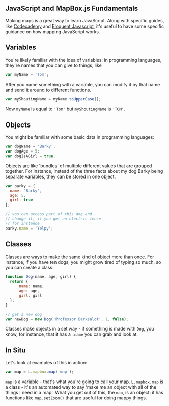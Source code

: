 ## JavaScript and MapBox.js Fundamentals

Making maps is a great way to learn JavaScript. Along with specific guides, like [Codecademy](http://www.codecademy.com/tracks/javascript) and [Eloquent Javascript](http://eloquentjavascript.net/), it's useful to have some specific guidance on how mapping JavaScript works.

## Variables

You're likely familiar with the idea of variables: in programming languages, they're names that you can give to things, like

```js
var myName = 'Tom';
```

After you name something with a variable, you can modify it by that name and send it around to different functions.

```js
var myShoutingName = myName.toUpperCase();
```

Now `myName` is equal to `'Tom'` but `myShoutingName` is `'TOM'`.

## Objects

You might be familiar with some basic data in programming languages:

```js
var dogName = 'Barky';
var dogAge = 5;
var dogIsAGirl = true;
```

Objects are like 'bundles' of multiple different values that are grouped together. For instance, instead of the three facts about my dog Barky being separate variables, they can be stored in one object.

```js
var barky = {
  name: 'Barky',
  age: 5,
  girl: true
};

// you can access part of this dog and
// change it, if you get an electric fence
// for instance
barky.name = 'Yelpy';
```

## Classes

Classes are ways to make the same kind of object more than once. For instance, if you have ten dogs, you might grow tired of typing so much, so you can create a class:

```js
function Dog(name, age, girl) {
  return {
      name: name,
      age: age,
      girl: girl
  };
}

// get a new dog
var newDog = new Dog('Professor Barksalot', 1, false);
```

Classes make objects in a set way - if something is made with `Dog`, you know, for instance, that it has a `.name` you can grab and look at.

## In Situ

Let's look at examples of this in action:

```js
var map = L.mapbox.map('map');
```

`map` is a variable - that's what you're going to call your map. `L.mapbox.map` is a class - it's an automated way to say 'make me an object with all of the things I need in a map.' What you get out of this, the `map`, is an object: it has functions like `map.setZoom()` that are useful for doing mappy things.
